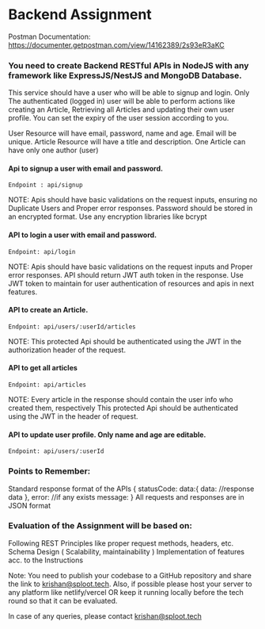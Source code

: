 # Backend Assignment

Postman Documentation: https://documenter.getpostman.com/view/14162389/2s93eR3aKC

### You need to create Backend RESTful APIs in NodeJS with any framework like ExpressJS/NestJS and MongoDB Database.

This service should have a user who will be able to signup and login. Only The authenticated (logged in) user will be able to perform actions like creating an Article, Retrieving all Articles and updating their own user profile. You can set the expiry of the user session according to you.

User Resource will have email, password, name and age. Email will be unique.
Article Resource will have a title and description. One Article can have only one author (user)

#### Api to signup a user with email and password.

	Endpoint : api/signup

NOTE: 
Apis should have basic validations on the request inputs, ensuring no Duplicate Users and Proper error responses.
Password should be stored in an encrypted format. Use any encryption libraries like bcrypt

#### API to login a user with email and password.

	Endpoint: api/login

NOTE: 
Apis should have basic validations on the request inputs and Proper error responses.
API should return JWT auth token in the response.
Use JWT token to maintain for user authentication of resources and apis in next features.

#### API to create an Article.

	Endpoint: api/users/:userId/articles


NOTE:
This protected Api should be authenticated using the JWT in the authorization header of the request.

#### API to get all articles

	Endpoint: api/articles

NOTE:
Every article in the response should contain the user info who created them, respectively
This protected Api should be authenticated using the JWT in the header of request.

#### API to update user profile. Only name and age are editable.
	
	Endpoint: api/users/:userId

### Points to Remember:
Standard response format of the APIs
{
	statusCode:
	data:{
		data:  //response data
},
error: //if any exists
message:
}
All requests and responses are in JSON format

### Evaluation of the Assignment will be based on:
Following REST Principles like proper request methods, headers, etc.
Schema Design ( Scalability, maintainability )
Implementation of features acc. to the Instructions

Note: You need to publish your codebase to a GitHub repository and share the link to krishan@sploot.tech. Also, if possible please host your server to any platform like netlify/vercel OR keep it running locally before the tech round so that it can be evaluated.

In case of any queries, please contact krishan@sploot.tech

